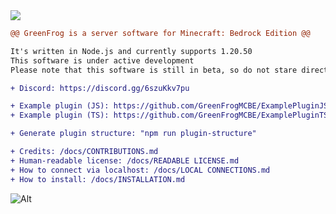 <img src="https://avatars.githubusercontent.com/u/123328545?s=200&v=4">

```diff
@@ GreenFrog is a server software for Minecraft: Bedrock Edition @@

It's written in Node.js and currently supports 1.20.50
This software is under active development
Please note that this software is still in beta, so do not stare directly at the bugs!

+ Discord: https://discord.gg/6szuKkv7pu

+ Example plugin (JS): https://github.com/GreenFrogMCBE/ExamplePluginJS
+ Example plugin (TS): https://github.com/GreenFrogMCBE/ExamplePluginTS

+ Generate plugin structure: "npm run plugin-structure"

+ Credits: /docs/CONTRIBUTIONS.md
+ Human-readable license: /docs/READABLE LICENSE.md
+ How to connect via localhost: /docs/LOCAL CONNECTIONS.md
+ How to install: /docs/INSTALLATION.md
```

![Alt](https://repobeats.axiom.co/api/embed/ebe39780588d69d3add0017875c20da754321cd0.svg "Repobeats analytics image")
